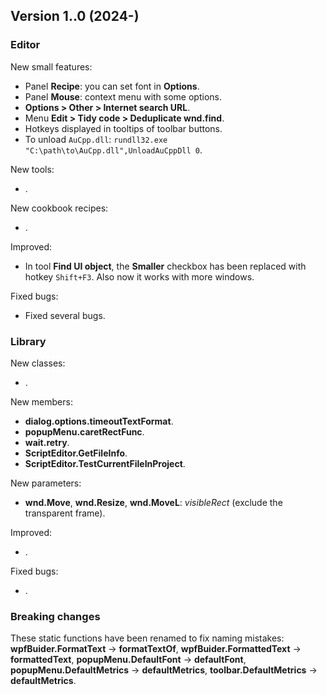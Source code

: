 ## Version 1..0 (2024-)

### Editor
New small features:
- Panel **Recipe**: you can set font in **Options**.
- Panel **Mouse**: context menu with some options.
- **Options > Other > Internet search URL**.
- Menu **Edit > Tidy code > Deduplicate wnd.find**.
- Hotkeys displayed in tooltips of toolbar buttons.
- To unload `AuCpp.dll`: `rundll32.exe "C:\path\to\AuCpp.dll",UnloadAuCppDll 0`.

New tools:
- .

New cookbook recipes:
- .

Improved:
- In tool **Find UI object**, the **Smaller** checkbox has been replaced with hotkey `Shift+F3`. Also now it works with more windows.

Fixed bugs:
- Fixed several bugs.

### Library
New classes:
- .

New members:
- **dialog.options.timeoutTextFormat**.
- **popupMenu.caretRectFunc**.
- **wait.retry**.
- **ScriptEditor.GetFileInfo**.
- **ScriptEditor.TestCurrentFileInProject**.

New parameters:
- **wnd.Move**, **wnd.Resize**, **wnd.MoveL**: *visibleRect* (exclude the transparent frame).

Improved:
- .

Fixed bugs:
- .

### Breaking changes
These static functions have been renamed to fix naming mistakes: **wpfBuider.FormatText** -> **formatTextOf**, **wpfBuider.FormattedText** -> **formattedText**, **popupMenu.DefaultFont** -> **defaultFont**, **popupMenu.DefaultMetrics** -> **defaultMetrics**, **toolbar.DefaultMetrics** -> **defaultMetrics**.